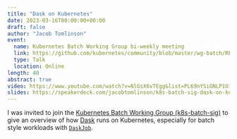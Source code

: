 ```yaml
---
title: "Dask on Kubernetes"
date: 2023-03-16T00:00:00+00:00
draft: false
author: "Jacob Tomlinson"
event:
  name: Kubernetes Batch Working Group bi-weekly meeting
  link: https://github.com/kubernetes/community/blob/master/wg-batch/README.md
  type: Talk
  location: Online
length: 40
abstract: true
video: https://www.youtube.com/watch?v=NlGsX6vTEgg&list=PL69nYSiGNLP1U1eU1NPyflIGmwzcXPsev&index=6
slides: https://speakerdeck.com/jacobtomlinson/k8s-batch-sig-dask-on-kubernetes
---
```


I was invited to join the [Kubernetes Batch Working Group (k8s-batch-sig)](https://github.com/kubernetes/community/blob/master/wg-batch/README.md) to give an overview of how [Dask](https://www.dask.org/) runs on Kubernetes, especially for batch style workloads with [`DaskJob`](https://kubernetes.dask.org/en/latest/operator_resources.html#daskjob).
